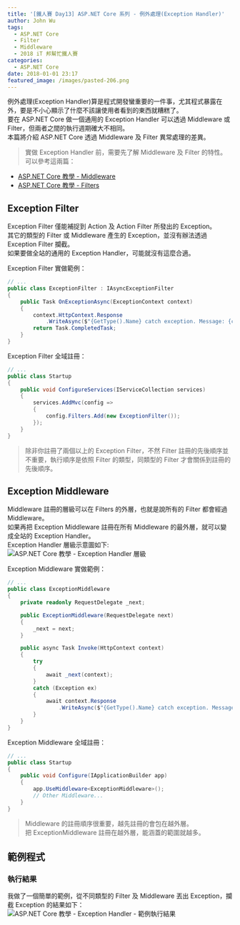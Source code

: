 ```yaml
---
title: '[鐵人賽 Day13] ASP.NET Core 系列 - 例外處理(Exception Handler)'
author: John Wu
tags:
  - ASP.NET Core
  - Filter
  - Middleware
  - 2018 iT 邦幫忙鐵人賽
categories:
  - ASP.NET Core
date: 2018-01-01 23:17
featured_image: /images/pasted-206.png
---
```


例外處理(Exception Handler)算是程式開發蠻重要的一件事，尤其程式暴露在外，要是不小心顯示了什麼不該讓使用者看到的東西就糟糕了。  
要在 ASP.NET Core 做一個通用的 Exception Handler 可以透過 Middleware 或 Filter，但兩者之間的執行週期確大不相同。  
本篇將介紹 ASP.NET Core 透過 Middleware 及 Filter 異常處理的差異。  

<!-- more -->

> 實做 Exception Handler 前，需要先了解 Middleware 及 Filter 的特性。  
可以參考這兩篇：
* [ASP.NET Core 教學 - Middleware](/article/asp-net-core-middleware.html)  
* [ASP.NET Core 教學 - Filters](/article/asp-net-core-filters.html)  

## Exception Filter

Exception Filter 僅能補捉到 Action 及 Action Filter 所發出的 Exception。  
其它的類型的 Filter 或 Middleware 產生的 Exception，並沒有辦法透過 Exception Filter 攔截。  
如果要做全站的通用的 Exception Handler，可能就沒有這麼合適。  

Exception Filter 實做範例：
```cs
// ...
public class ExceptionFilter : IAsyncExceptionFilter
{
    public Task OnExceptionAsync(ExceptionContext context)
    {
        context.HttpContext.Response
            .WriteAsync($"{GetType().Name} catch exception. Message: {context.Exception.Message}");
        return Task.CompletedTask;
    }
}
```

Exception Filter 全域註冊：
```cs
// ...
public class Startup
{
    public void ConfigureServices(IServiceCollection services)
    {
        services.AddMvc(config =>
        {
            config.Filters.Add(new ExceptionFilter());
        });
    }
}
```
> 除非你註冊了兩個以上的 Exception Filter，不然 Filter 註冊的先後順序並不重要，執行順序是依照 Filter 的類型，同類型的 Filter 才會關係到註冊的先後順序。

## Exception Middleware

Middleware 註冊的層級可以在 Filters 的外層，也就是說所有的 Filter 都會經過 Middleware。  
如果再把 Exception Middleware 註冊在所有 Middleware 的最外層，就可以變成全站的 Exception Handler。  
Exception Handler 層級示意圖如下:
![ASP.NET Core 教學 - Exception Handler 層級](/images/pasted-206.png)

Exception Middleware 實做範例：
```cs
// ...
public class ExceptionMiddleware
{
    private readonly RequestDelegate _next;

    public ExceptionMiddleware(RequestDelegate next)
    {
        _next = next;
    }

    public async Task Invoke(HttpContext context)
    {
        try
        {
            await _next(context);
        }
        catch (Exception ex)
        {
            await context.Response
                .WriteAsync($"{GetType().Name} catch exception. Message: {ex.Message}");
        }
    }
}
```

Exception Middleware 全域註冊：
```cs
// ...
public class Startup
{
    public void Configure(IApplicationBuilder app)
    {
        app.UseMiddleware<ExceptionMiddleware>();
        // Other Middleware...
    }
}
```
> Middleware 的註冊順序很重要，越先註冊的會包在越外層。  
 把 ExceptionMiddleware 註冊在越外層，能涵蓋的範圍就越多。  


## 範例程式

### 執行結果

我做了一個簡單的範例，從不同類型的 Filter 及 Middleware 丟出 Exception，攔截 Exception 的結果如下：
![ASP.NET Core 教學 - Exception Handler - 範例執行結果](/images/pasted-206.gif)
